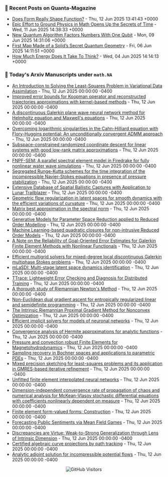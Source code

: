 ### 📝 Recent Posts on Quanta-Magazine
<!-- quanta starts -->
* <a href="https://www.quantamagazine.org/does-form-really-shape-function-20250612/">Does Form Really Shape Function?</a> - Thu, 12 Jun 2025 13:41:43 +0000
* <a href="https://www.quantamagazine.org/epic-effort-to-ground-physics-in-math-opens-up-the-secrets-of-time-20250611/">Epic Effort to Ground Physics in Math Opens Up the Secrets of Time</a> - Wed, 11 Jun 2025 14:38:33 +0000
* <a href="https://www.quantamagazine.org/new-quantum-algorithm-factors-numbers-with-one-qubit-20250609/">New Quantum Algorithm Factors Numbers With One Qubit</a> - Mon, 09 Jun 2025 14:31:06 +0000
* <a href="https://www.quantamagazine.org/first-map-made-of-a-solids-secret-quantum-geometry-20250606/">First Map Made of a Solid’s Secret Quantum Geometry</a> - Fri, 06 Jun 2025 14:11:51 +0000
* <a href="https://www.quantamagazine.org/how-much-energy-does-it-take-to-think-20250604/">How Much Energy Does It Take To Think?</a> - Wed, 04 Jun 2025 14:14:13 +0000
<!-- quanta ends -->


### 📝 Today's Arxiv Manuscripts under ``math.NA``
<!-- arxiv-math-na starts -->
* <a href="https://arxiv.org/abs/2506.09211">An Introduction to Solving the Least-Squares Problem in Variational Data Assimilation</a> - Thu, 12 Jun 2025 00:00:00 -0400
* <a href="https://arxiv.org/abs/2506.09266">Improved error bounds for Koopman operator and reconstructed trajectories approximations with kernel-based methods</a> - Thu, 12 Jun 2025 00:00:00 -0400
* <a href="https://arxiv.org/abs/2506.09309">A discontinuous Galerkin plane wave neural network method for Helmholtz equation and Maxwell's equations</a> - Thu, 12 Jun 2025 00:00:00 -0400
* <a href="https://arxiv.org/abs/2506.09361">Overcoming logarithmic singularities in the Cahn-Hilliard equation with Flory-Huggins potential: An unconditionally convergent ADMM approach</a> - Thu, 12 Jun 2025 00:00:00 -0400
* <a href="https://arxiv.org/abs/2506.09394">Subspace-constrained randomized coordinate descent for linear systems with good low-rank matrix approximations</a> - Thu, 12 Jun 2025 00:00:00 -0400
* <a href="https://arxiv.org/abs/2506.09435">FNPF-SEM: A parallel spectral element model in Firedrake for fully nonlinear water wave simulations</a> - Thu, 12 Jun 2025 00:00:00 -0400
* <a href="https://arxiv.org/abs/2506.09519">Segregated Runge-Kutta schemes for the time integration of the incompressible Navier-Stokes equations in presence of pressure stabilization</a> - Thu, 12 Jun 2025 00:00:00 -0400
* <a href="https://arxiv.org/abs/2506.09584">Extensive Database of Spatial Ballistic Captures with Application to Lunar Trailblazer</a> - Thu, 12 Jun 2025 00:00:00 -0400
* <a href="https://arxiv.org/abs/2506.09679">Geometric flow regularization in latent spaces for smooth dynamics with the efficient variations of curvature</a> - Thu, 12 Jun 2025 00:00:00 -0400
* <a href="https://arxiv.org/abs/2506.09687">Matrix best approximation in the spectral norm</a> - Thu, 12 Jun 2025 00:00:00 -0400
* <a href="https://arxiv.org/abs/2506.09721">Generative Models for Parameter Space Reduction applied to Reduced Order Modelling</a> - Thu, 12 Jun 2025 00:00:00 -0400
* <a href="https://arxiv.org/abs/2506.09830">Machine Learning-based quadratic closures for non-intrusive Reduced Order Models</a> - Thu, 12 Jun 2025 00:00:00 -0400
* <a href="https://arxiv.org/abs/2506.09913">A Note on the Reliability of Goal-Oriented Error Estimates for Galerkin Finite Element Methods with Nonlinear Functionals</a> - Thu, 12 Jun 2025 00:00:00 -0400
* <a href="https://arxiv.org/abs/2506.09933">Efficient multigrid solvers for mixed-degree local discontinuous Galerkin multiphase Stokes problems</a> - Thu, 12 Jun 2025 00:00:00 -0400
* <a href="https://arxiv.org/abs/2506.09207">mLaSDI: Multi-stage latent space dynamics identification</a> - Thu, 12 Jun 2025 00:00:00 -0400
* <a href="https://arxiv.org/abs/2506.09280">TTrace: Lightweight Error Checking and Diagnosis for Distributed Training</a> - Thu, 12 Jun 2025 00:00:00 -0400
* <a href="https://arxiv.org/abs/2506.09297">A thorough study of Riemannian Newton's Method</a> - Thu, 12 Jun 2025 00:00:00 -0400
* <a href="https://arxiv.org/abs/2506.09711">Non-Euclidean dual gradient ascent for entropically regularized linear and semidefinite programming</a> - Thu, 12 Jun 2025 00:00:00 -0400
* <a href="https://arxiv.org/abs/2506.09775">The Intrinsic Riemannian Proximal Gradient Method for Nonconvex Optimization</a> - Thu, 12 Jun 2025 00:00:00 -0400
* <a href="https://arxiv.org/abs/2210.01697">Efficient implicit solvers for models of neuronal networks</a> - Thu, 12 Jun 2025 00:00:00 -0400
* <a href="https://arxiv.org/abs/2312.07940">Convergence analysis of Hermite approximations for analytic functions</a> - Thu, 12 Jun 2025 00:00:00 -0400
* <a href="https://arxiv.org/abs/2405.05434">Pressure and convection robust Finite Elements for Magnetohydrodynamics</a> - Thu, 12 Jun 2025 00:00:00 -0400
* <a href="https://arxiv.org/abs/2409.05050">Sampling recovery in Bochner spaces and applications to parametric PDEs</a> - Thu, 12 Jun 2025 00:00:00 -0400
* <a href="https://arxiv.org/abs/2410.06319">Mixed precision sketching for least-squares problems and its application in GMRES-based iterative refinement</a> - Thu, 12 Jun 2025 00:00:00 -0400
* <a href="https://arxiv.org/abs/2501.17438">Unfitted finite element interpolated neural networks</a> - Thu, 12 Jun 2025 00:00:00 -0400
* <a href="https://arxiv.org/abs/2502.20786">Dimension-independent convergence rate of propagation of chaos and numerical analysis for McKean-Vlasov stochastic differential equations with coefficients nonlinearly dependent on measure</a> - Thu, 12 Jun 2025 00:00:00 -0400
* <a href="https://arxiv.org/abs/2503.03243">Finite element form-valued forms: Construction</a> - Thu, 12 Jun 2025 00:00:00 -0400
* <a href="https://arxiv.org/abs/2506.08465">Forecasting Public Sentiments via Mean Field Games</a> - Thu, 12 Jun 2025 00:00:00 -0400
* <a href="https://arxiv.org/abs/2502.05075">Discrepancies are Virtue: Weak-to-Strong Generalization through Lens of Intrinsic Dimension</a> - Thu, 12 Jun 2025 00:00:00 -0400
* <a href="https://arxiv.org/abs/2502.05357">Certified algebraic curve projections by path tracking</a> - Thu, 12 Jun 2025 00:00:00 -0400
* <a href="https://arxiv.org/abs/2503.15121">Analytic adjoint solution for incompressible potential flows</a> - Thu, 12 Jun 2025 00:00:00 -0400
<!-- arxiv-math-na ends -->

<div align="center">
  
![GitHub Visitors](https://api.visitorbadge.io/api/visitors?path=https%3A%2F%2Fgithub.com%2Flowrank&label=profile%20views&labelColor=%231e1e2e&countColor=%23cba6f7)



</div>
